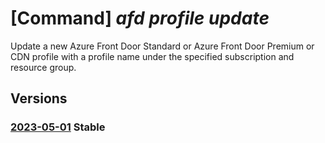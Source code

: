 # [Command] _afd profile update_

Update a new Azure Front Door Standard or Azure Front Door Premium or CDN profile with a profile name under the specified subscription and resource group.

## Versions

### [2023-05-01](/Resources/mgmt-plane/L3N1YnNjcmlwdGlvbnMve30vcmVzb3VyY2Vncm91cHMve30vcHJvdmlkZXJzL21pY3Jvc29mdC5jZG4vcHJvZmlsZXMve30=/2023-05-01.xml) **Stable**

<!-- mgmt-plane /subscriptions/{}/resourcegroups/{}/providers/microsoft.cdn/profiles/{} 2023-05-01 -->
